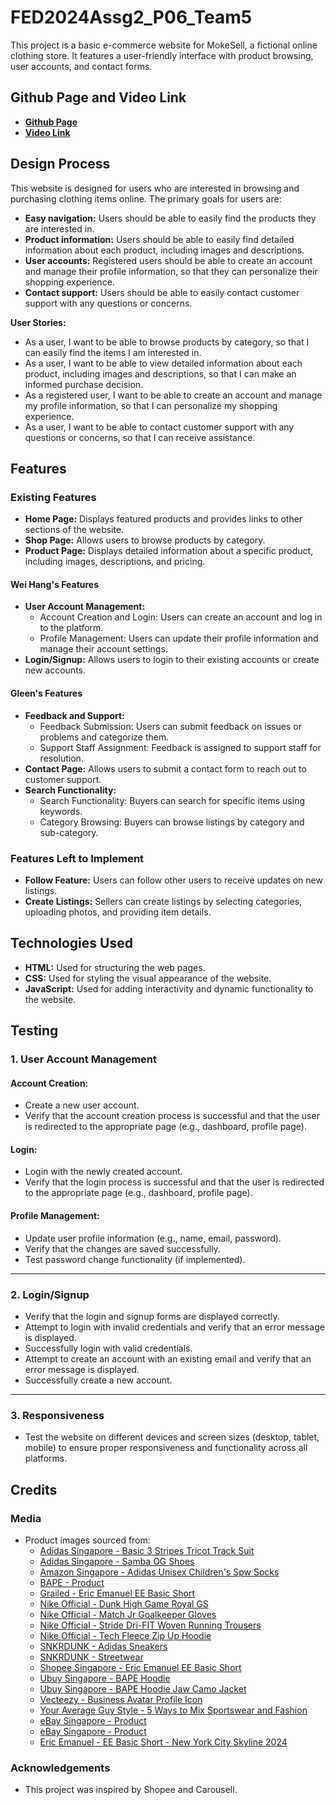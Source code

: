 # FED2024Assg2_P06_Team5

This project is a basic e-commerce website for MokeSell, a fictional online clothing store. It features a user-friendly interface with product browsing, user accounts, and contact forms.

## Github Page and Video Link

- **[Github Page](https://github.com/radrium/FED2024Assg2_P06_Team5)**
- **[Video Link](https://drive.google.com/drive/folders/1ZvJFP1GkpmSGGPV4f75NOl9T4edqMbpF?usp=drive_link)**

## Design Process

This website is designed for users who are interested in browsing and purchasing clothing items online. The primary goals for users are:

- **Easy navigation:** Users should be able to easily find the products they are interested in.
- **Product information:** Users should be able to easily find detailed information about each product, including images and descriptions.
- **User accounts:** Registered users should be able to create an account and manage their profile information, so that they can personalize their shopping experience.
- **Contact support:** Users should be able to easily contact customer support with any questions or concerns.

**User Stories:**

- As a user, I want to be able to browse products by category, so that I can easily find the items I am interested in.
- As a user, I want to be able to view detailed information about each product, including images and descriptions, so that I can make an informed purchase decision.
- As a registered user, I want to be able to create an account and manage my profile information, so that I can personalize my shopping experience.
- As a user, I want to be able to contact customer support with any questions or concerns, so that I can receive assistance.

## Features

### Existing Features

- **Home Page:** Displays featured products and provides links to other sections of the website.
- **Shop Page:** Allows users to browse products by category.
- **Product Page:** Displays detailed information about a specific product, including images, descriptions, and pricing.

#### Wei Hang's Features
- **User Account Management:**
    - Account Creation and Login: Users can create an account and log in to the platform.
    - Profile Management: Users can update their profile information and manage their account settings.
- **Login/Signup:** Allows users to login to their existing accounts or create new accounts.

#### Gleen's Features
- **Feedback and Support:**
    - Feedback Submission: Users can submit feedback on issues or problems and categorize them. 
    - Support Staff Assignment: Feedback is assigned to support staff for resolution.
- **Contact Page:** Allows users to submit a contact form to reach out to customer support.
- **Search Functionality:** 
    - Search Functionality: Buyers can search for specific items using keywords. 
    - Category Browsing: Buyers can browse listings by category and sub-category. 

### Features Left to Implement

- **Follow Feature:** Users can follow other users to receive updates on new listings.
- **Create Listings:** Sellers can create listings by selecting categories, uploading photos, and providing item details.

## Technologies Used

- **HTML:** Used for structuring the web pages.
- **CSS:** Used for styling the visual appearance of the website.
- **JavaScript:** Used for adding interactivity and dynamic functionality to the website.

## Testing

### 1. User Account Management

#### Account Creation:
- Create a new user account.
- Verify that the account creation process is successful and that the user is redirected to the appropriate page (e.g., dashboard, profile page).

#### Login:
- Login with the newly created account.
- Verify that the login process is successful and that the user is redirected to the appropriate page (e.g., dashboard, profile page).

#### Profile Management:
- Update user profile information (e.g., name, email, password).
- Verify that the changes are saved successfully.
- Test password change functionality (if implemented).

---

### 2. Login/Signup
- Verify that the login and signup forms are displayed correctly.
- Attempt to login with invalid credentials and verify that an error message is displayed.
- Successfully login with valid credentials.
- Attempt to create an account with an existing email and verify that an error message is displayed.
- Successfully create a new account.

---

### 3. Responsiveness
- Test the website on different devices and screen sizes (desktop, tablet, mobile) to ensure proper responsiveness and functionality across all platforms.

## Credits

### Media
- Product images sourced from:  
  - [Adidas Singapore - Basic 3 Stripes Tricot Track Suit](https://www.adidas.com.sg/basic-3-stripes-tricot-track-suit/IC6747.html)  
  - [Adidas Singapore - Samba OG Shoes](https://www.adidas.com.sg/samba-og-shoes/ID0478.html)  
  - [Amazon Singapore - Adidas Unisex Children's Spw Socks](https://www.amazon.sg/adidas-Unisex-Childrens-Spw-Socks/dp/B0BQWNWWLV)  
  - [BAPE - Product](https://eu.bape.com/el/products/0zxswk315007k)  
  - [Grailed - Eric Emanuel EE Basic Short](https://www.grailed.com/listings/70380941-eric-emanuel-ee-basic-short-rose-quartz-red)  
  - [Nike Official - Dunk High Game Royal GS](https://www.nike.com/sg/t/dunk-high-game-royal-gs)  
  - [Nike Official - Match Jr Goalkeeper Gloves](https://www.nike.com/sg/t/match-jr-goalkeeper-gloves-f1wlxk)  
  - [Nike Official - Stride Dri-FIT Woven Running Trousers](https://www.nike.com/sg/t/stride-dri-fit-woven-running-trousers-pv152m)  
  - [Nike Official - Tech Fleece Zip Up Hoodie](https://www.mrporter.com/en-sa/mens/product/nike/clothing/zip-through/logo-print-cotton-blend-tech-fleece-zip-up-hoodie/1647597354178179)  
  - [SNKRDUNK - Adidas Sneakers](https://snkrdunk.com/en/sneakers/HQ4670)  
  - [SNKRDUNK - Streetwear](https://snkrdunk.com/en/streetwears/496396)  
  - [Shopee Singapore - Eric Emanuel EE Basic Short](https://shopee.sg/Eric-Emanuel-EE-Basic-Short-NEW-YORK-CITY-SKYLINE-2024-men%27s-casual-s-fiess-sports-pants-summer-workout-breathabe-i.1231933730.24574788291)  
  - [Ubuy Singapore - BAPE Hoodie](https://www.ubuy.com.sg/product/IY87GPHNK-bape-hoodie-men-jackets-casual-sweater-shark-hoodie-cotton-camo-hoodies)  
  - [Ubuy Singapore - BAPE Hoodie Jaw Camo Jacket](https://www.ubuy.com.sg/product/J51F35RU8-bape-hoodie-jaw-camo-jacket-hoodie-shark-mouth-sweatshirt-full-zip-up-for-adults)  
  - [Vecteezy - Business Avatar Profile Icon](https://www.vecteezy.com/vector-art/32176197-business-avatar-profile-black-icon-man-of-user-vector-symbol-in-trendy-flat-style-isolated-on-male-profile-people-diverse-face-for-social-network-or-web)  
  - [Your Average Guy Style - 5 Ways to Mix Sportswear and Fashion](https://youraverageguystyle.com/fashion/5-ways-to-mix-sportswear-and-fashion/)  
  - [eBay Singapore - Product](https://www.ebay.com.sg/itm/175337708473)  
  - [eBay Singapore - Product](https://www.ebay.com.sg/itm/275403540074)  
  - [Eric Emanuel - EE Basic Short - New York City Skyline 2024](https://www.grailed.com/listings/70380941-eric-emanuel-ee-basic-short-rose-quartz-red)  

### Acknowledgements
- This project was inspired by Shopee and Carousell.
